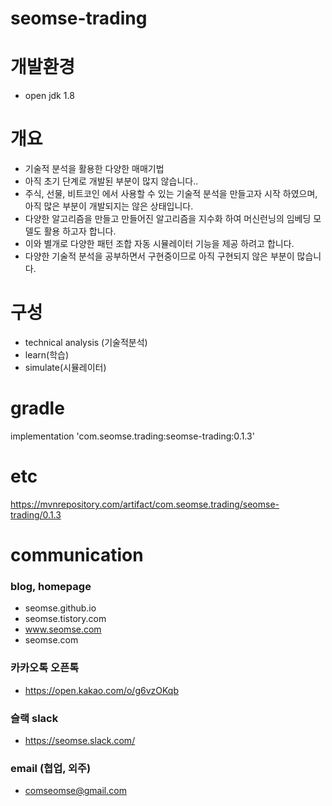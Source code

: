 # seomse-trading

# 개발환경
- open jdk 1.8

# 개요
- 기술적 분석을 활용한 다양한 매매기법
- 아직 초기 단계로 개발된 부분이 많지 않습니다..
- 주식, 선물, 비트코인 에서 사용할 수 있는 기술적 분석을 만들고자 시작 하였으며, 아직 많은 부분이 개발되지는 않은 상태입니다.
- 다양한 알고리즘을 만들고 만들어진 알고리즘을 지수화 하여 머신런닝의 임베딩 모델도 활용 하고자 합니다.
- 이와 별개로 다양한 패턴 조합 자동 시뮬레이터 기능을 제공 하려고 합니다.
- 다양한 기술적 분석을 공부하면서 구현중이므로 아직 구현되지 않은 부분이 많습니다.
# 구성
- technical analysis (기술적분석)
- learn(학습)
- simulate(시뮬레이터)

# gradle
implementation 'com.seomse.trading:seomse-trading:0.1.3'

# etc
https://mvnrepository.com/artifact/com.seomse.trading/seomse-trading/0.1.3


# communication
### blog, homepage
- seomse.github.io
- seomse.tistory.com
- www.seomse.com
- seomse.com

### 카카오톡 오픈톡
 - https://open.kakao.com/o/g6vzOKqb

### 슬랙 slack
- https://seomse.slack.com/

### email (협업, 외주)
 - comseomse@gmail.com